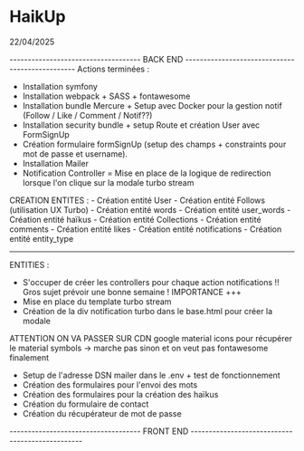 # HaikUp

22/04/2025

------------------------------------ BACK END ------------------------------------------------
Actions terminées : 
- Installation symfony 
- Installation webpack + SASS + fontawesome
- Installation bundle Mercure + Setup avec Docker pour la gestion notif (Follow / Like / Comment / Notif??)
- Installation security bundle + setup Route et création User avec FormSignUp
- Création formulaire formSignUp (setup des champs + constraints pour mot de passe et username).
- Installation Mailer
- Notification Controller = Mise en place de la logique de redirection lorsque l'on clique sur la modale turbo stream 

CREATION ENTITES : 
    - Création entité User
    - Création entité Follows (utilisation UX Turbo)
    - Création entité words
    - Création entité user_words 
    - Création entité haïkus
    - Création entité Collections
    - Création entité comments
    - Création entité likes
    - Création entité notifications
    - Création entité entity_type 

------------------------------------

ENTITIES : 
- S'occuper de créer les controllers pour chaque action notifications !! Gros sujet prévoir une bonne semaine ! IMPORTANCE +++
- Mise en place du template turbo stream 
- Création de la div notification turbo dans le base.html pour créer la modale

ATTENTION ON VA PASSER SUR CDN google material icons pour récupérer le material symbols -> marche pas sinon et on veut pas fontawesome finalement

- Setup de l'adresse DSN mailer dans le .env + test de fonctionnement
- Création des formulaires pour l'envoi des mots
- Création des formulaires pour la création des haïkus
- Création du formulaire de contact
- Création du récupérateur de mot de passe






------------------------------------ FRONT END ------------------------------------------------
